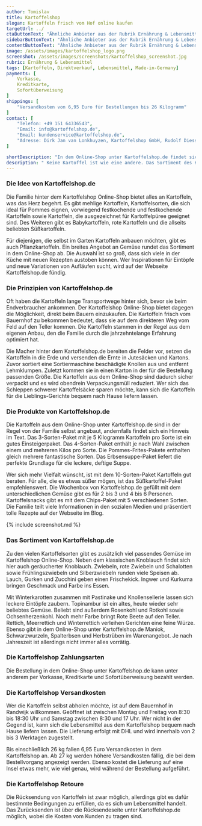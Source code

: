 ```yaml
---
author: Tomislav
title: Kartoffelshop
slogan: Kartoffeln frisch vom Hof online kaufen
targetUrl: ../
ctaButtonText: "Ähnliche Anbieter aus der Rubrik Ernährung & Lebensmittel"
sidebarButtonText: "Ähnliche Anbieter aus der Rubrik Ernährung & Lebensmittel"
contentButtonText: "Ähnliche Anbieter aus der Rubrik Ernährung & Lebensmittel"
image: /assets/images/kartoffelshop_logo.png
screenshot: /assets/images/screenshots/kartoffelshop_screenshot.jpg
rubric: Ernährung & Lebensmittel
tags: [Kartoffeln, Direktverkauf, Lebensmittel, Made-in-Germany]
payments: [
    Vorkasse,
    Kreditkarte,
    Sofortüberweisung
]
shippings: [
    "Versandkosten von 6,95 Euro für Bestellungen bis 26 Kilogramm"
]
contact: [
    "Telefon: +49 151 64336543",
    "Email: info@kartoffelshop.de",
    "Email: kundenservice@kartoffelshop.de",
    "Adresse: Dirk Jan van Lonkhuyzen, Kartoffelshop GmbH, Rudolf Diessel Straß3 7, 46446 Emmerich am Rhein"
]

shortDescription: "In dem Online-Shop unter Kartoffelshop.de findet sich eine riesige Auswahl an Kartoffelsorten und anderen Gemüsearten, die direkt von dem Lieferanten online bestellt werden können."
description: " Keine Kartoffel ist wie eine andere. Das Sortiment des Kartoffelshops beweist, dass die Kartoffeln vielseitiger sind, als viele denken. Je nach Sorte eignen sie sich für unterschiedliche Gerichte und bringen viel Abwechslung auf den Teller."
---
```


### Die Idee von Kartoffelshop.de

Die Familie hinter dem Kartoffelshop Online-Shop bietet alles an Kartoffeln, was das Herz begehrt. Es gibt mehlige Kartoffeln, Kartoffelsorten, die sich ideal für Pommes eignen, vorwiegend festkochende und festkochende Kartoffeln sowie Kartoffeln, die ausgezeichnet für Kartoffelpüree geeignet sind. Des Weiteren gibt es Babykartoffeln, rote Kartoffeln und die allseits beliebten Süßkartoffeln.

Für diejenigen, die selbst im Garten Kartoffeln anbauen möchten, gibt es auch Pflanzkartoffeln. Ein breites Angebot an Gemüse rundet das Sortiment in dem Online-Shop ab. Die Auswahl ist so groß, dass sich viele in der Küche mit neuen Rezepten austoben können. Wer Inspirationen für Eintöpfe und neue Variationen von Aufläufen sucht, wird auf der Webseite Kartoffelshop.de fündig.

### Die Prinzipien von Kartoffelshop.de

Oft haben die Kartoffeln lange Transportwege hinter sich, bevor sie beim Endverbraucher ankommen. Der Kartoffelshop Online-Shop bietet dagegen die Möglichkeit, direkt beim Bauern einzukaufen. Die Kartoffeln frisch vom Bauernhof zu bekommen bedeutet, dass sie auf dem direkteren Weg vom Feld auf den Teller kommen. Die Kartoffeln stammen in der Regel aus dem eigenen Anbau, den die Familie durch die jahrzehntelange Erfahrung optimiert hat.

Die Macher hinter dem Kartoffelshop.de bereiten die Felder vor, setzen die Kartoffeln in die Erde und versenden die Ernte in Jutesäcken und Kartons. Zuvor sortiert eine Sortiermaschine beschädigte Knollen aus und entfernt Lehmklumpen. Zuletzt kommen sie in einen Karton in der für die Bestellung passenden Größe. Die Kartoffeln aus dem Online-Shop sind dadurch sicher verpackt und es wird obendrein Verpackungsmüll reduziert. Wer sich das Schleppen schwerer Kartoffelsäcke sparen möchte, kann sich die Kartoffeln für die Lieblings-Gerichte bequem nach Hause liefern lassen.

### Die Produkte von Kartoffelshop.de

Die Kartoffeln aus dem Online-Shop unter Kartoffelshop.de sind in der Regel von der Familie selbst angebaut, andernfalls findet sich ein Hinweis im Text. Das 3-Sorten-Paket mit je 5 Kilogramm Kartoffeln pro Sorte ist ein gutes Einsteigerpaket. Das 4-Sorten-Paket enthält je nach Wahl zwischen einem und mehreren Kilos pro Sorte. Die Pommes-Frites-Pakete enthalten gleich mehrere fantastische Sorten. Das Erbsensuppe-Paket liefert die perfekte Grundlage für die leckere, deftige Suppe.

Wer sich mehr Vielfalt wünscht, ist mit dem 10-Sorten-Paket Kartoffeln gut beraten. Für alle, die es etwas süßer mögen, ist das Süßkartoffel-Paket empfehlenswert. Die Wochenbox von Kartoffelshop.de gefüllt mit dem unterschiedlichen Gemüse gibt es für 2 bis 3 und 4 bis 6 Personen. Kartoffelsnacks gibt es mit dem Chips-Paket mit 5 verschiedenen Sorten. Die Familie teilt viele Informationen in den sozialen Medien und präsentiert tolle Rezepte auf der Webseite im Blog.

{% include screenshot.md %}

### Das Sortiment von Kartoffelshop.de

Zu den vielen Kartoffelsorten gibt es zusätzlich viel passendes Gemüse im Kartoffelshop Online-Shop. Neben dem klassischen Knoblauch findet sich hier auch geräucherter Knoblauch. Zwiebeln, rote Zwiebeln und Schalotten sowie Frühlingszwiebeln und Silberzwiebeln runden viele Speisen ab. Lauch, Gurken und Zucchini geben einen Frischekick. Ingwer und Kurkuma bringen Geschmack und Farbe ins Essen.

Mit Winterkarotten zusammen mit Pastinake und Knollensellerie lassen sich leckere Eintöpfe zaubern. Topinambur ist ein altes, heute wieder sehr beliebtes Gemüse. Beliebt sind außerdem Rosenkohl und Rotkohl sowie Ochsenherzenkohl. Noch mehr Farbe bringt Rote Beete auf den Teller. Rettich, Meerrettich und Winterrettich verleihen Gerichten eine feine Würze. Ebenso gibt in dem Online-Shop unter Kartoffelshop.de Maniok, Schwarzwurzeln, Spalterbsen und Herbstrüben im Warenangebot. Je nach Jahreszeit ist allerdings nicht immer alles vorrätig.

### Die Kartoffelshop Zahlungsarten

Die Bestellung in dem Online-Shop unter Kartoffelshop.de kann unter anderem per Vorkasse, Kreditkarte und Sofortüberweisung bezahlt werden.

### Die Kartoffelshop Versandkosten

Wer die Kartoffeln selbst abholen möchte, ist auf dem Bauernhof in Randwijk willkommen. Geöffnet ist zwischen Montag und Freitag von 8:30 bis 18:30 Uhr und Samstag zwischen 8:30 und 17 Uhr. Wer nicht in der Gegend ist, kann sich die Lebensmittel aus dem Kartoffelshop bequem nach Hause liefern lassen. Die Lieferung erfolgt mit DHL und wird innerhalb von 2 bis 3 Werktagen zugestellt.

Bis einschließlich 26 kg fallen 6,95 Euro Versandkosten in dem Kartoffelshop an. Ab 27 kg werden höhere Versandkosten fällig, die bei dem Bestellvorgang angezeigt werden. Ebenso kostet die Lieferung auf eine Insel etwas mehr, wie viel genau, wird während der Bestellung aufgeführt.

### Die Kartoffelshop Retoure

Die Rücksendung von Kartoffeln ist zwar möglich, allerdings gibt es dafür bestimmte Bedingungen zu erfüllen, da es sich um Lebensmittel handelt. Das Zurücksenden ist über die Rücksendeseite unter Kartoffelshop.de möglich, wobei die Kosten vom Kunden zu tragen sind.
